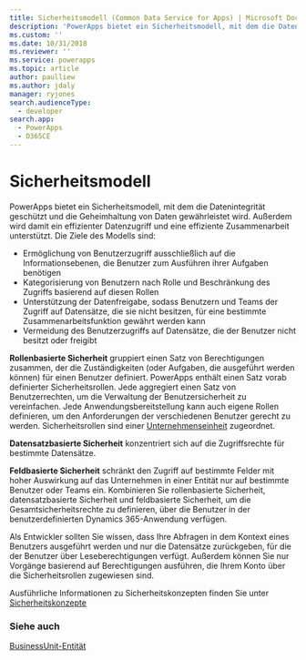 ```yaml
---
title: Sicherheitsmodell (Common Data Service for Apps) | Microsoft Docs
description: 'PowerApps bietet ein Sicherheitsmodell, mit dem die Datenintegrität geschützt und die Geheimhaltung von Daten gewährleistet wird. Außerdem wird damit ein effizienter Datenzugriff und eine effiziente Zusammenarbeit unterstützt.'
ms.custom: ''
ms.date: 10/31/2018
ms.reviewer: ''
ms.service: powerapps
ms.topic: article
author: paulliew
ms.author: jdaly
manager: ryjones
search.audienceType:
  - developer
search.app:
  - PowerApps
  - D365CE
---
```

# <a name="security-model"></a>Sicherheitsmodell

PowerApps bietet ein Sicherheitsmodell, mit dem die Datenintegrität geschützt und die Geheimhaltung von Daten gewährleistet wird. Außerdem wird damit ein effizienter Datenzugriff und eine effiziente Zusammenarbeit unterstützt. Die Ziele des Modells sind:
- Ermöglichung von Benutzerzugriff ausschließlich auf die Informationsebenen, die Benutzer zum Ausführen ihrer Aufgaben benötigen
- Kategorisierung von Benutzern nach Rolle und Beschränkung des Zugriffs basierend auf diesen Rollen
- Unterstützung der Datenfreigabe, sodass Benutzern und Teams der Zugriff auf Datensätze, die sie nicht besitzen, für eine bestimmte Zusammenarbeitsfunktion gewährt werden kann
- Vermeidung des Benutzerzugriffs auf Datensätze, die der Benutzer nicht besitzt oder freigibt

**Rollenbasierte Sicherheit** gruppiert einen Satz von Berechtigungen zusammen, der die Zuständigkeiten (oder Aufgaben, die ausgeführt werden können) für einen Benutzer definiert. PowerApps enthält einen Satz vorab definierter Sicherheitsrollen. Jede aggregiert einen Satz von Benutzerrechten, um die Verwaltung der Benutzersicherheit zu vereinfachen. Jede Anwendungsbereitstellung kann auch eigene Rollen definieren, um den Anforderungen der verschiedenen Benutzer gerecht zu werden. Sicherheitsrollen sind einer [Unternehmenseinheit](businessunit-entity.md) zugeordnet.

**Datensatzbasierte Sicherheit** konzentriert sich auf die Zugriffsrechte für bestimmte Datensätze.

**Feldbasierte Sicherheit** schränkt den Zugriff auf bestimmte Felder mit hoher Auswirkung auf das Unternehmen in einer Entität nur auf bestimmte Benutzer oder Teams ein.
Kombinieren Sie rollenbasierte Sicherheit, datensatzbasierte Sicherheit und feldbasierte Sicherheit, um die Gesamtsicherheitsrechte zu definieren, über die Benutzer in der benutzerdefinierten Dynamics 365-Anwendung verfügen.

Als Entwickler sollten Sie wissen, dass Ihre Abfragen in dem Kontext eines Benutzers ausgeführt werden und nur die Datensätze zurückgeben, für die der Benutzer über Leseberechtigungen verfügt.
Außerdem können Sie nur Vorgänge basierend auf Berechtigungen ausführen, die Ihrem Konto über die Sicherheitsrollen zugewiesen sind.

Ausführliche Informationen zu Sicherheitskonzepten finden Sie unter [Sicherheitskonzepte](/dynamics365/customer-engagement/admin/security-concepts)

### <a name="see-also"></a>Siehe auch

[BusinessUnit-Entität](businessunit-entity.md)